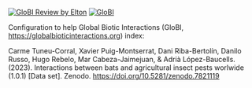 [![GloBI Review by Elton](../../actions/workflows/review.yml/badge.svg)](../../actions/workflows/review.yml) [![GloBI](https://api.globalbioticinteractions.org/interaction.svg?accordingTo=globi:globalbioticinteractions/tuneu-corral2023&refutes=true&refutes=false)](https://globalbioticinteractions.org/?accordingTo=globi:globalbioticinteractions/tuneu-corral2023)

Configuration to help Global Biotic Interactions (GloBI, https://globalbioticinteractions.org) index: 

Carme Tuneu-Corral, Xavier Puig-Montserrat, Dani Riba-Bertolín, Danilo Russo, Hugo Rebelo, Mar Cabeza-Jaimejuan, & Adrià López-Baucells. (2023). Interactions between bats and agricultural insect pests worlwide (1.0.1) [Data set]. Zenodo. https://doi.org/10.5281/zenodo.7821119
